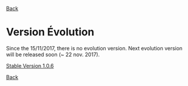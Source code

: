 [Back](README-en.md)

# Version Évolution

Since the 15/11/2017, there is no evolution version. Next evolution version will be released soon (~ 22 nov. 2017).
<!--
This Evolution version is dedicated to advanced users  impatient to test new functionalities. Others would choose "Stable" version.

[Evolution Version 1.0.6](https://github.com/schwabdidier/GazePlay/releases/download/GazePlay-SNAPSHOT-1.0.6/gazeplay-1.0.6-SNAPSHOT-jar-with-dependencies-3.jar)
-->
[Stable Version 1.0.6](https://github.com/schwabdidier/GazePlay/releases/download/GazePlay-SNAPSHOT-1.0.6/gazeplay-1.0.6.jar)

[Back](README-en.md)